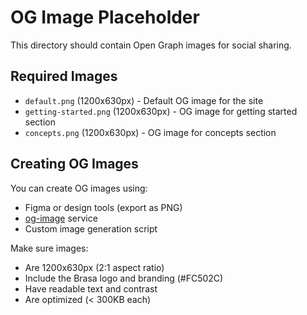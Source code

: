 # OG Image Placeholder

This directory should contain Open Graph images for social sharing.

## Required Images

- `default.png` (1200x630px) - Default OG image for the site
- `getting-started.png` (1200x630px) - OG image for getting started section
- `concepts.png` (1200x630px) - OG image for concepts section

## Creating OG Images

You can create OG images using:

- Figma or design tools (export as PNG)
- [og-image](https://github.com/vercel/og-image) service
- Custom image generation script

Make sure images:

- Are 1200x630px (2:1 aspect ratio)
- Include the Brasa logo and branding (#FC502C)
- Have readable text and contrast
- Are optimized (< 300KB each)
